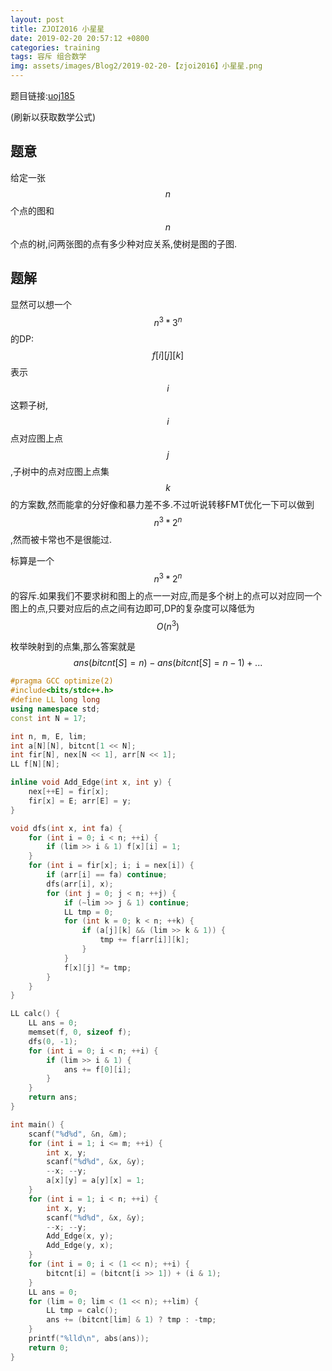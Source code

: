 ```yaml
---
layout: post
title: ZJOI2016 小星星
date: 2019-02-20 20:57:12 +0800
categories: training
tags: 容斥 组合数学
img: assets/images/Blog2/2019-02-20-【zjoi2016】小星星.png
---
```


题目链接:[uoj185][1]

(刷新以获取数学公式)

## **题意**

给定一张$$n$$个点的图和$$n$$个点的树,问两张图的点有多少种对应关系,使树是图的子图.

## **题解**

显然可以想一个 $$n^3*3^n$$ 的DP: $$f[i][j][k]$$ 表示$$i$$这颗子树,$$i$$点对应图上点$$j$$,子树中的点对应图上点集$$k$$的方案数,然而能拿的分好像和暴力差不多.不过听说转移FMT优化一下可以做到$$n^3*2^n$$,然而被卡常也不是很能过.

标算是一个$$n^3*2^n$$的容斥.如果我们不要求树和图上的点一一对应,而是多个树上的点可以对应同一个图上的点,只要对应后的点之间有边即可,DP的复杂度可以降低为$$O(n^3)$$

枚举映射到的点集,那么答案就是 $$ans(bitcnt[S] = n) - ans(bitcnt[S] = n-1) + ...$$

```cpp
#pragma GCC optimize(2)
#include<bits/stdc++.h>
#define LL long long
using namespace std;
const int N = 17;

int n, m, E, lim;
int a[N][N], bitcnt[1 << N];
int fir[N], nex[N << 1], arr[N << 1];
LL f[N][N];

inline void Add_Edge(int x, int y) {
	nex[++E] = fir[x];
	fir[x] = E; arr[E] = y;
}

void dfs(int x, int fa) {
	for (int i = 0; i < n; ++i) {
		if (lim >> i & 1) f[x][i] = 1;
	}
	for (int i = fir[x]; i; i = nex[i]) {
		if (arr[i] == fa) continue;
		dfs(arr[i], x);
		for (int j = 0; j < n; ++j) {
			if (~lim >> j & 1) continue;
			LL tmp = 0;
			for (int k = 0; k < n; ++k) {
				if (a[j][k] && (lim >> k & 1)) {
					tmp += f[arr[i]][k];
				}
			}
			f[x][j] *= tmp;
		}
	}
}

LL calc() {
	LL ans = 0;
	memset(f, 0, sizeof f);
	dfs(0, -1);
	for (int i = 0; i < n; ++i) {
		if (lim >> i & 1) {
			ans += f[0][i];
		}
	}
	return ans;
}

int main() {
	scanf("%d%d", &n, &m);
	for (int i = 1; i <= m; ++i) {
		int x, y;
		scanf("%d%d", &x, &y);
		--x; --y;
		a[x][y] = a[y][x] = 1;
	}
	for (int i = 1; i < n; ++i) {
		int x, y;
		scanf("%d%d", &x, &y);
		--x; --y;
		Add_Edge(x, y);
		Add_Edge(y, x);
	}
	for (int i = 0; i < (1 << n); ++i) {
		bitcnt[i] = (bitcnt[i >> 1]) + (i & 1);
	}
	LL ans = 0;
	for (lim = 0; lim < (1 << n); ++lim) {
		LL tmp = calc();
		ans += (bitcnt[lim] & 1) ? tmp : -tmp;
	}
	printf("%lld\n", abs(ans));
	return 0;
}
```

[1]: http://uoj.ac/problem/185